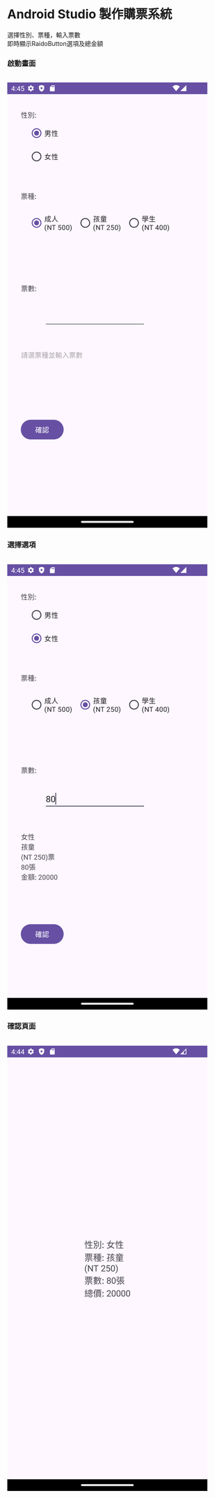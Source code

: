 <h1>Android Studio 製作購票系統</h1>
選擇性別、票種，輸入票數<br/>
即時顯示RaidoButton選項及總金額<br/>
<h3>啟動畫面</h3><br/>
<img src="image1.png"><br/>
<h3>選擇選項</h3><br/>
<img src="image2.png"><br/>
<h3>確認頁面</h3><br/>
<img src="image3.png">
 
